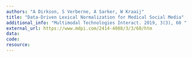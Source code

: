 ```yaml
---
authors: "A Dirkson, S Verberne, A Sarker, W Kraaij"
title: "Data-Driven Lexical Normalization for Medical Social Media"
additional_info: "Multimodal Technologies Interact. 2019, 3(3), 60 "
external_url: https://www.mdpi.com/2414-4088/3/3/60/htm
data: 
code: 
resource:
---
```

